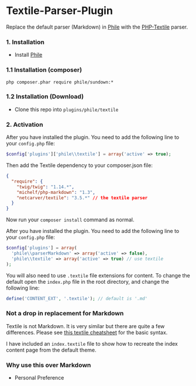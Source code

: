 Textile-Parser-Plugin
=====================

Replace the default parser (Markdown) in [Phile](https://github.com/PhileCMS/Phile) with the [PHP-Textile](https://github.com/textile/php-textile) parser.

### 1. Installation

* Install [Phile](https://github.com/PhileCMS/Phile)

### 1.1 Installation (composer)
```
php composer.phar require phile/sundown:*
```
### 1.2 Installation (Download)

* Clone this repo into `plugins/phile/textile`

### 2. Activation

After you have installed the plugin. You need to add the following line to your `config.php` file:

```php
$config['plugins']['phile\\textile'] = array('active' => true);
```

Then add the Textile dependency to your composer.json file:

```json
{
  "require": {
    "twig/twig": "1.14.*",
    "michelf/php-markdown": "1.3",
    "netcarver/textile": "3.5.*" // the textile parser
  }
}
```

Now run your `composer install` command as normal.

After you have installed the plugin. You need to add the following line to your `config.php` file:

```php
$config['plugins'] = array(
  'phile\\parserMarkdown' => array('active' => false),
  'phile\\textile' => array('active' => true) // use textile
);
```

You will also need to use `.textile` file extensions for content. To change the default open the `index.php` file in the root directory, and change the following line:

```php
define('CONTENT_EXT', '.textile'); // default is '.md'
```

### Not a drop in replacement for Markdown

Textile is not Markdown. It is very similar but there are quite a few differences. Please see [this textile cheatsheet](http://warpedvisions.org/projects/textile-cheat-sheet.md "Textile Cheat Sheet") for the basic syntax.

I have included an `index.textile` file to show how to recreate the index content page from the default theme.

### Why use this over Markdown

* Personal Preference